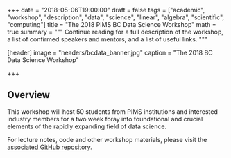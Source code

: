 +++
date = "2018-05-06T19:00:00"
draft = false
tags = ["academic", "workshop", "description", "data", "science", "linear", "algebra", "scientific", "computing"]
title = "The 2018 PIMS BC Data Science Workshop"
math = true
summary = """
Continue reading for a full description of the workshop, a list of confirmed speakers and mentors, and a list of useful links. 
"""

[header]
image = "headers/bcdata_banner.jpg"
caption = "The 2018 BC Data Science Workshop"

+++

## Overview

This workshop will host 50 students from PIMS institutions and interested
industry members for a two week foray into foundational and crucial elements of
the rapidly expanding field of data science.

For lecture notes, code and other workshop materials, please visit the
[associated GitHub repository](https://github.com/bcdataca/workshop-content).

